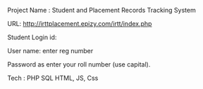 Project Name : Student and Placement Records Tracking System

URL:
http://irttplacement.epizy.com/irtt/index.php

Student Login id:

User name: enter reg number

Password as enter your roll number (use capital).



Tech :
  PHP
  SQL
  HTML, JS, Css
